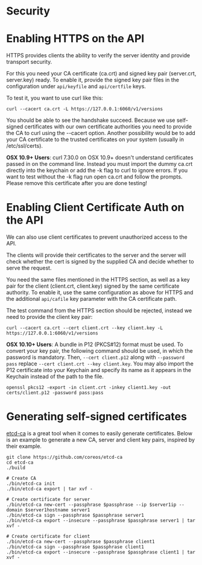 # Security

# Enabling HTTPS on the API

HTTPS provides clients the ability to verify the server identity and provide transport security.

For this you need your CA certificate (ca.crt) and signed key pair (server.crt, server.key) ready.
To enable it, provide the signed key pair files in the configuration under `api/keyfile` and `api/certfile` keys.

To test it, you want to use curl like this:

	curl --cacert ca.crt -L https://127.0.0.1:6060/v1/versions

You should be able to see the handshake succeed. Because we use self-signed certificates with our own certificate authorities you need to provide the CA to curl using the --cacert option. Another possibility would be to add your CA certificate to the trusted certificates on your system (usually in /etc/ssl/certs).

**OSX 10.9+ Users**: curl 7.30.0 on OSX 10.9+ doesn't understand certificates passed in on the command line. Instead you must import the dummy ca.crt directly into the keychain or add the -k flag to curl to ignore errors. If you want to test without the -k flag run open ca.crt and follow the prompts. Please remove this certificate after you are done testing!

# Enabling Client Certificate Auth on the API

We can also use client certificates to prevent unauthorized access to the API.

The clients will provide their certificates to the server and the server will check whether the cert is signed by the supplied CA and decide whether to serve the request.

You need the same files mentioned in the HTTPS section, as well as a key pair for the client (client.crt, client.key) signed by the same certificate authority. To enable it, use the same configuration as above for HTTPS and the additional `api/cafile` key parameter with the CA certificate path.

The test command from the HTTPS section should be rejected, instead we need to provide the client key pair:

    curl --cacert ca.crt --cert client.crt --key client.key -L https://127.0.0.1:6060/v1/versions

**OSX 10.10+ Users**: A bundle in P12 (PKCS#12) format must be used. To convert your key pair, the following command should be used, in which the password is mandatory. Then, `--cert client.p12` along with `--password pass` replace `--cert client.crt --key client.key`. You may also import the P12 certificate into your Keychain and specify its name as it appears in the Keychain instead of the path to the file.

    openssl pkcs12 -export -in client.crt -inkey client1.key -out certs/client.p12 -password pass:pass

# Generating self-signed certificates
[etcd-ca](https://github.com/coreos/etcd-ca) is a great tool when it comes to easily generate certificates. Below is an example to generate a new CA, server and client key pairs, inspired by their example.

```
git clone https://github.com/coreos/etcd-ca
cd etcd-ca
./build

# Create CA
./bin/etcd-ca init
./bin/etcd-ca export | tar xvf -

# Create certificate for server
./bin/etcd-ca new-cert --passphrase $passphrase --ip $server1ip --domain $server1hostname server1
./bin/etcd-ca sign --passphrase $passphrase server1
./bin/etcd-ca export --insecure --passphrase $passphrase server1 | tar xvf -

# Create certificate for client
./bin/etcd-ca new-cert --passphrase $passphrase client1
./bin/etcd-ca sign --passphrase $passphrase client1
./bin/etcd-ca export --insecure --passphrase $passphrase client1 | tar xvf -
```
